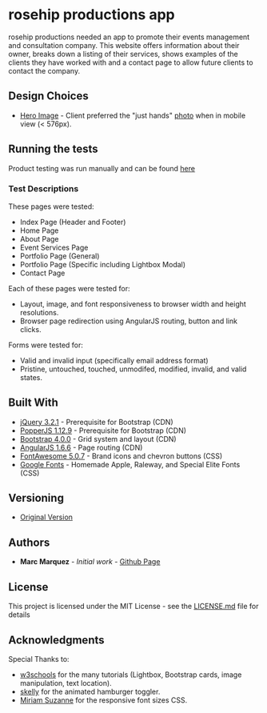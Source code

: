 # rosehip productions app

rosehip productions needed an app to promote their events management and consultation company. This website offers information about their owner, breaks down a listing of their services, shows examples of the clients they have worked with and a contact page to allow future clients to contact the company.

## Design Choices
* [Hero Image](https://marc-marquez.github.io/rosehip-angular/#/home) - Client preferred the "just hands" [photo](https://github.com/marc-marquez/rosehip-angular/blob/master/img/KJWedFL-201-1920-sm.jpg) when in mobile view (< 576px).

## Running the tests

Product testing was run manually and can be found [here](https://docs.google.com/spreadsheets/d/18vqeqeFvVToHrCFkr4TTtSTixUJhG7vb8ipQ4wMm6U4/edit?usp=sharing) 

### Test Descriptions

These pages were tested:
* Index Page (Header and Footer)
* Home Page
* About Page
* Event Services Page
* Portfolio Page (General)
* Portfolio Page (Specific including Lightbox Modal)
* Contact Page

Each of these pages were tested for:
* Layout, image, and font responsiveness to browser width and height resolutions.
* Browser page redirection using AngularJS routing, button and link clicks.

Forms were tested for:
* Valid and invalid input (specifically email address format)
* Pristine, untouched, touched, unmodifed, modified, invalid, and valid states.

## Built With

* [jQuery 3.2.1](http://code.jquery.com/) - Prerequisite for Bootstrap (CDN)
* [PopperJS 1.12.9](https://popper.js.org/) - Prerequisite for Bootstrap (CDN)
* [Bootstrap 4.0.0](https://getbootstrap.com/) - Grid system and layout (CDN)
* [AngularJS 1.6.6](https://angular.io/) - Page routing (CDN)
* [FontAwesome 5.0.7](https://fontawesome.com/) - Brand icons and chevron buttons (CSS)
* [Google Fonts](fonts.google.com) - Homemade Apple, Raleway, and Special Elite Fonts (CSS)

## Versioning

* [Original Version](https://github.com/marc-marquez/rosehip-angular)

## Authors

* **Marc Marquez** - *Initial work* - [Github Page](https://github.com/marc-marquez/)

## License

This project is licensed under the MIT License - see the [LICENSE.md](LICENSE.md) file for details

## Acknowledgments

Special Thanks to:
* [w3schools](https://www.w3schools.com/) for the many tutorials (Lightbox, Bootstrap cards, image manipulation, text location).
* [skelly](https://www.codeply.com/go/PkEufEnojF/bootstrap-4-navbar-animated-toggle-hamburger-close) for the animated hamburger toggler.
* [Miriam Suzanne](https://css-tricks.com/fun-viewport-units/) for the responsive font sizes CSS.
